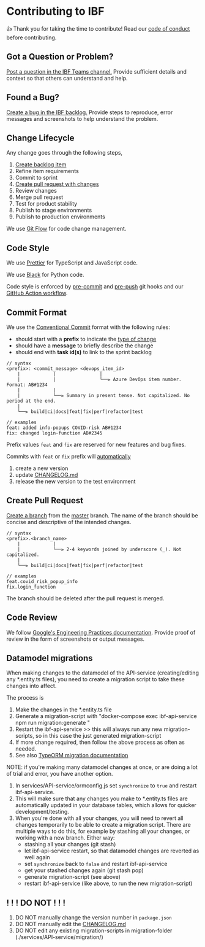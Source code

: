 # Contributing to IBF

:+1: Thank you for taking the time to contribute! Read our
[code of conduct](./CODE_OF_CONDUCT.md) before contributing.

## Got a Question or Problem?

[Post a question in the IBF Teams channel.](https://teams.microsoft.com/l/channel/19%3ab262590b1cc34ade9bbdb584f0765b31%40thread.skype/%255BRD%255D%2520Impact-based%2520forecasting?groupId=48e3c654-ac7d-4abc-9c70-ad637fb0a85f&tenantId=d3ab9790-6ae2-4bd8-aa5e-02864483e7c7)
Provide sufficient details and context so that others can understand and help.

## Found a Bug?

[Create a bug in the IBF backlog.](https://dev.azure.com/redcrossnl/IBF%20System/_backlogs/backlog)
Provide steps to reproduce, error messages and screenshots to help understand
the problem.

## Change Lifecycle

Any change goes through the following steps,

1. [Create backlog item](https://dev.azure.com/redcrossnl/IBF%20System/_backlogs/backlog)
2. Refine item requirements
3. Commit to sprint
4. [Create pull request with changes](https://github.com/rodekruis/IBF-system/compare)
5. Review changes
6. Merge pull request
7. Test for product stability
8. Publish to stage environments
9. Publish to production environments

We use [Git Flow](https://nvie.com/posts/a-successful-git-branching-model/) for
code change management.

## Code Style

We use [Prettier](https://prettier.io/) for TypeScript and JavaScript code.

We use [Black](https://github.com/psf/black) for Python code.

Code style is enforced by [pre-commit](../package.json#L44) and
[pre-push](../package.json#L45) git hooks and our
[GitHub Action workflow](../.github/workflows/workflow.yml).

## Commit Format

We use the [Conventional Commit](https://conventionalcommits.org/) format with
the following rules:

- should start with a **prefix** to indicate the
  [type of change](https://github.com/angular/angular/blob/master/CONTRIBUTING.md#type)
- should have a **message** to briefly describe the change
- should end with **task id(s)** to link to the sprint backlog

```text
// syntax
<prefix>: <commit_message> <devops_item_id>​​​​​​​
    |            |                |
    |            |                └──⫸ Azure DevOps item number. Format: AB#1234
    |            |
    |            └──⫸ Summary in present tense. Not capitalized. No period at the end.
    |
    └──⫸ build|ci|docs|feat|fix|perf|refactor|test

// examples
feat: added info-popups COVID-risk AB#1234
fix: changed login-function AB#2345
```

Prefix values `feat` and `fix` are reserved for new features and bug fixes.

Commits with `feat` or `fix` prefix will
[automatically](../.github/workflows/workflow.yml)

1. create a new version
2. update [CHANGELOG.md](../CHANGELOG.md)
3. release the new version to the test environment

## Create Pull Request

[Create a branch](https://docs.github.com/en/github/collaborating-with-pull-requests/proposing-changes-to-your-work-with-pull-requests/creating-and-deleting-branches-within-your-repository)
from the [master](https://github.com/rodekruis/IBF-system/tree/master) branch.
The name of the branch should be concise and descriptive of the intended
changes.

```text
// syntax
<prefix>.<branch_name>
    |            |
    |            └──⫸ 2-4 keywords joined by underscore (_). Not capitalized.
    |
    └──⫸ build|ci|docs|feat|fix|perf|refactor|test

// examples
feat.covid_risk_popup_info
fix.login_function
```

The branch should be deleted after the pull request is merged.

## Code Review

We follow
[Google's Engineering Practices documentation](https://google.github.io/eng-practices/).
Provide proof of review in the form of screenshots or output messages.

## Datamodel migrations

When making changes to the datamodel of the API-service (creating/editing any \*.entity.ts files), you need to create a migration script to take these changes into affect.

The process is

1. Make the changes in the \*.entity.ts file
2. Generate a migration-script with "docker-compose exec ibf-api-service npm run migration:generate <name-for-migration-script>"
3. Restart the ibf-api-service >> this will always run any new migration-scripts, so in this case the just generated migration-script
4. If more change required, then follow the above process as often as needed.
5. See also [TypeORM migration documentation](https://github.com/typeorm/typeorm/blob/master/docs/migrations.md)

NOTE: if you're making many datamodel changes at once, or are doing a lot of trial and error, you have another option.

1. In services/API-service/ormconfig.js set `synchronize` to `true` and restart ibf-api-service.
2. This will make sure that any changes you make to \*.entity.ts files are automatically updated in your database tables, which allows for quicker development/testing.
3. When you're done with all your changes, you will need to revert all changes temporarily to be able to create a migration script. There are multiple ways to do this, for example by stashing all your changes, or working with a new branch. Either way:
   - stashing all your changes (git stash)
   - let ibf-api-service restart, so that datamodel changes are reverted as well again
   - set `synchronize` back to `false` and restart ibf-api-service
   - get your stashed changes again (git stash pop)
   - generate migration-script (see above)
   - restart ibf-api-service (like above, to run the new migration-script)

## ! ! ! DO NOT ! ! !

1. DO NOT manually change the version number in `package.json`
2. DO NOT manually edit the [CHANGELOG.md](../CHANGELOG.md)
3. DO NOT edit any existing migration-scripts in migration-folder (./services/API-service/migration/)

